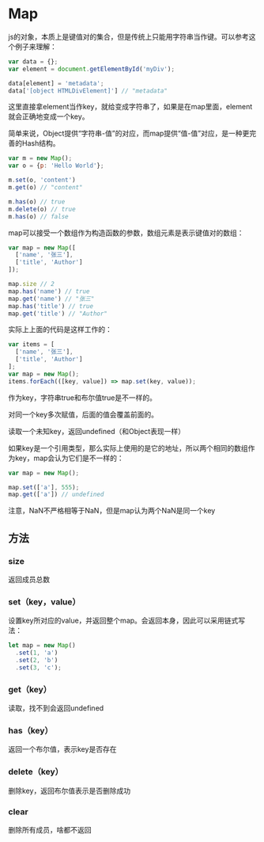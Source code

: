 # Map

js的对象，本质上是键值对的集合，但是传统上只能用字符串当作键。可以参考这个例子来理解：

```js
var data = {};
var element = document.getElementById('myDiv');

data[element] = 'metadata';
data['[object HTMLDivElement]'] // "metadata"
```

这里直接拿element当作key，就给变成字符串了，如果是在map里面，element就会正确地变成一个key。

简单来说，Object提供“字符串-值”的对应，而map提供“值-值”对应，是一种更完善的Hash结构。

```js
var m = new Map();
var o = {p: 'Hello World'};

m.set(o, 'content')
m.get(o) // "content"

m.has(o) // true
m.delete(o) // true
m.has(o) // false
```

map可以接受一个数组作为构造函数的参数，数组元素是表示键值对的数组：

```js
var map = new Map([
  ['name', '张三'],
  ['title', 'Author']
]);

map.size // 2
map.has('name') // true
map.get('name') // "张三"
map.has('title') // true
map.get('title') // "Author"
```

实际上上面的代码是这样工作的：

```js
var items = [
  ['name', '张三'],
  ['title', 'Author']
];
var map = new Map();
items.forEach(([key, value]) => map.set(key, value));
```

作为key，字符串true和布尔值true是不一样的。

对同一个key多次赋值，后面的值会覆盖前面的。

读取一个未知key，返回undefined（和Object表现一样）

如果key是一个引用类型，那么实际上使用的是它的地址，所以两个相同的数组作为key，map会认为它们是不一样的：

```js
var map = new Map();

map.set(['a'], 555);
map.get(['a']) // undefined
```

注意，NaN不严格相等于NaN，但是map认为两个NaN是同一个key

## 方法

### size

返回成员总数

### set（key，value）

设置key所对应的value，并返回整个map。会返回本身，因此可以采用链式写法：

```js
let map = new Map()
  .set(1, 'a')
  .set(2, 'b')
  .set(3, 'c');
```

### get（key）

读取，找不到会返回undefined

### has（key）

返回一个布尔值，表示key是否存在

### delete（key）

删除key，返回布尔值表示是否删除成功

### clear

删除所有成员，啥都不返回

